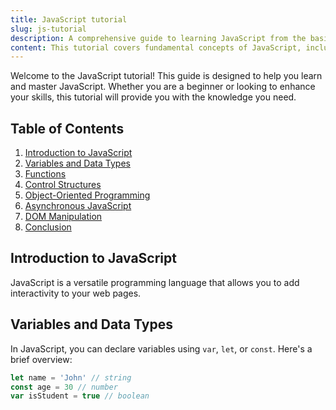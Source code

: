 ```yaml
---
title: JavaScript tutorial
slug: js-tutorial
description: A comprehensive guide to learning JavaScript from the basics to advanced topics.
content: This tutorial covers fundamental concepts of JavaScript, including variables, data types, functions, and object-oriented programming. You will learn through practical examples and interactive exercises.
---
```


Welcome to the JavaScript tutorial! This guide is designed to help you learn and master JavaScript. Whether you are a beginner or looking to enhance your skills, this tutorial will provide you with the knowledge you need.

## Table of Contents

1. [Introduction to JavaScript](#introduction-to-javascript)
2. [Variables and Data Types](#variables-and-data-types)
3. [Functions](#functions)
4. [Control Structures](#control-structures)
5. [Object-Oriented Programming](#object-oriented-programming)
6. [Asynchronous JavaScript](#asynchronous-javascript)
7. [DOM Manipulation](#dom-manipulation)
8. [Conclusion](#conclusion)

## Introduction to JavaScript

JavaScript is a versatile programming language that allows you to add interactivity to your web pages.

## Variables and Data Types

In JavaScript, you can declare variables using `var`, `let`, or `const`. Here's a brief overview:

```javascript
let name = 'John' // string
const age = 30 // number
var isStudent = true // boolean
```
